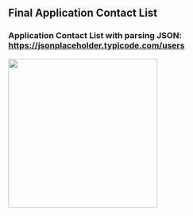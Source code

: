 
## Final Application Contact List

### Application Contact List with parsing JSON: https://jsonplaceholder.typicode.com/users

<img src="https://user-images.githubusercontent.com/93527566/181616377-e202d426-8da5-4f7b-b49d-48fd4463b80c.gif" style="width:300px;"/>

